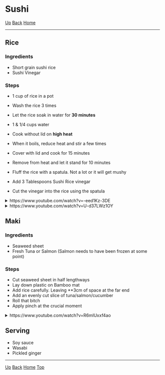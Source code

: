 # Sushi

[<i class="fas fa-arrow-circle-up"></i> Up](../index.md)
[<i class="fas fa-arrow-circle-left"></i> Back](index.md)
[<i class="fas fa-home"></i> Home](/index.md)

---
<link rel="stylesheet" href="https://use.fontawesome.com/releases/v5.7.2/css/all.css" integrity="sha384-fnmOCqbTlWIlj8LyTjo7mOUStjsKC4pOpQbqyi7RrhN7udi9RwhKkMHpvLbHG9Sr" crossorigin="anonymous">


## Rice

### Ingredients
* Short grain sushi rice
* Sushi Vinegar

### Steps
* 1 cup of rice in a pot
* Wash the rice 3 times
* Let the rice soak in water for **30 minutes**
* 1 & 1/4 cups water

* Cook without lid on **high heat**
* When it boils, reduce heat and stir a few times
* Cover with lid and cook for 15 minutes
* Remove from heat and let it stand for 10 minutes
* Fluff the rice with a spatula. Not a lot or it will get mushy

* Add 3 Tablespoons Sushi Rice vinegar
* Cut the vinegar into the rice using the spatula

<details>
    <summary>https://www.youtube.com/watch?v=-eed1Kz-3DE</summary>
    <blockquote cite="https://www.youtube.com/watch?v=-eed1Kz-3DE" style="padding-top:2px;padding-bottom:2px;">
        <div align="center">
    <iframe width="560" height="315" src="https://www.youtube.com/embed/-eed1Kz-3DE" frameborder="0" allow="accelerometer; autoplay; encrypted-media; gyroscope; picture-in-picture" allowfullscreen></iframe>
</div>
    </blockquote>
</details>  

<details>
    <summary>https://www.youtube.com/watch?v=U-d37LWz1OY</summary>
    <blockquote cite="https://www.youtube.com/watch?v=U-d37LWz1OY" style="padding-top:2px;padding-bottom:2px;">
        <div align="center">
    <iframe width="560" height="315" src="https://www.youtube.com/embed/U-d37LWz1OY" frameborder="0" allow="accelerometer; autoplay; encrypted-media; gyroscope; picture-in-picture" allowfullscreen></iframe>
</div>
    </blockquote>
</details>  


## Maki 

### Ingredients
* Seaweed sheet
* Fresh Tuna or Salmon (Salmon needs to have been frozen at some point)

### Steps
* Cut seaweed sheet in half lengthways
* Lay down plastic on Bamboo mat 
* Add rice carefully. Leaving **3cm of space at the far end
* Add an evenly cut slice of tuna/salmon/cucumber
* Roll that bitch
* Apply pinch at the crucial moment

<details>
    <summary>https://www.youtube.com/watch?v=R6mlUxxf4ao</summary>
    <blockquote cite="https://www.youtube.com/watch?v=R6mlUxxf4ao" style="padding-top:2px;padding-bottom:2px;">
        <div align="center">
    <iframe width="560" height="315" src="https://www.youtube.com/embed/R6mlUxxf4ao" frameborder="0" allow="accelerometer; autoplay; encrypted-media; gyroscope; picture-in-picture" allowfullscreen></iframe>
</div>
    </blockquote>
</details>  


## Serving
* Soy sauce
* Wasabi 
* Pickled ginger  

---
[<i class="fas fa-arrow-circle-up"></i> Up](../index.md)
[<i class="fas fa-arrow-circle-left"></i> Back](index.md)
[<i class="fas fa-home"></i> Home](/index.md)
<a href="#top"><i class="fas fa-asterisk"></i> Top</a>